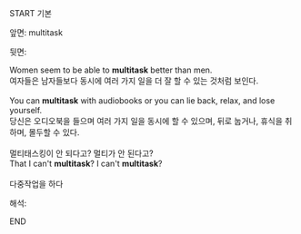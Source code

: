 START
기본

앞면:
multitask


뒷면:
<div>Women seem to be able to <b>multitask</b> better than men. <br></div><div>여자들은 남자들보다 동시에 여러 가지 일을 더 잘 할 수 있는 것처럼 보인다.</div><div><br></div><div><div>You can <strong>multitask</strong> with audiobooks or you can lie back, relax, and lose yourself. </div><div><div>당신은 오디오북을 들으며 여러 가지 일을 동시에 할 수 있으며, 뒤로 눕거나, 휴식을 취하며, 몰두할 수 있다.</div></div></div><div><br></div><div><div><div>멀티태스킹이 안 되다고? 멀티가 안 된다고?</div></div><div><div>That I can't <strong>multitask</strong>? I can't <strong>multitask</strong>?</div></div></div><div><br></div><div>다중작업을 하다</div>


해석:

END